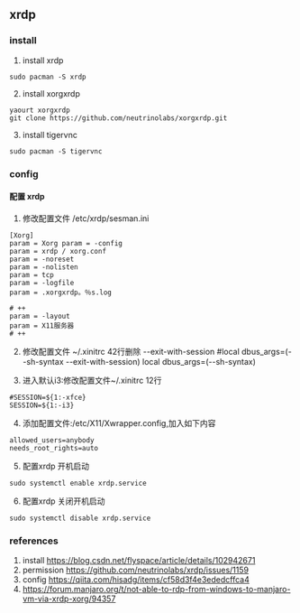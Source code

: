 ## xrdp
### install
1. install xrdp
```
sudo pacman -S xrdp
```
2. install xorgxrdp
```
yaourt xorgxrdp
git clone https://github.com/neutrinolabs/xorgxrdp.git
```

3. install tigervnc
```
sudo pacman -S tigervnc
```

### config
#### 配置 xrdp
1. 修改配置文件 /etc/xrdp/sesman.ini
```
[Xorg] 
param = Xorg param = -config 
param = xrdp / xorg.conf 
param = -noreset 
param = -nolisten 
param = tcp 
param = -logfile 
param = .xorgxrdp。％s.log

# ++
param = -layout 
param = X11服务器
# ++
```

2. 修改配置文件 ~/.xinitrc 42行删除 --exit-with-session
#local dbus_args=(--sh-syntax --exit-with-session)
 local dbus_args=(--sh-syntax)

3. 进入默认i3:修改配置文件~/.xinitrc 12行
```
#SESSION=${1:-xfce}
SESSION=${1:-i3}
```

4. 添加配置文件:/etc/X11/Xwrapper.config,加入如下内容
```
allowed_users=anybody
needs_root_rights=auto
```

5. 配置xrdp 开机启动
```
sudo systemctl enable xrdp.service
```

6. 配置xrdp 关闭开机启动
```
sudo systemctl disable xrdp.service
```

### references
1. install https://blog.csdn.net/flyspace/article/details/102942671
2. permission https://github.com/neutrinolabs/xrdp/issues/1159
3. config https://qiita.com/hisadg/items/cf58d3f4e3ededcffca4
4. https://forum.manjaro.org/t/not-able-to-rdp-from-windows-to-manjaro-vm-via-xrdp-xorg/94357
